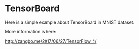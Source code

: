 # TensorBoard
Here is a simple example about TensorBoard in MNIST dataset.

More information is here:

http://zangbo.me/2017/06/27/TensorFlow_4/
